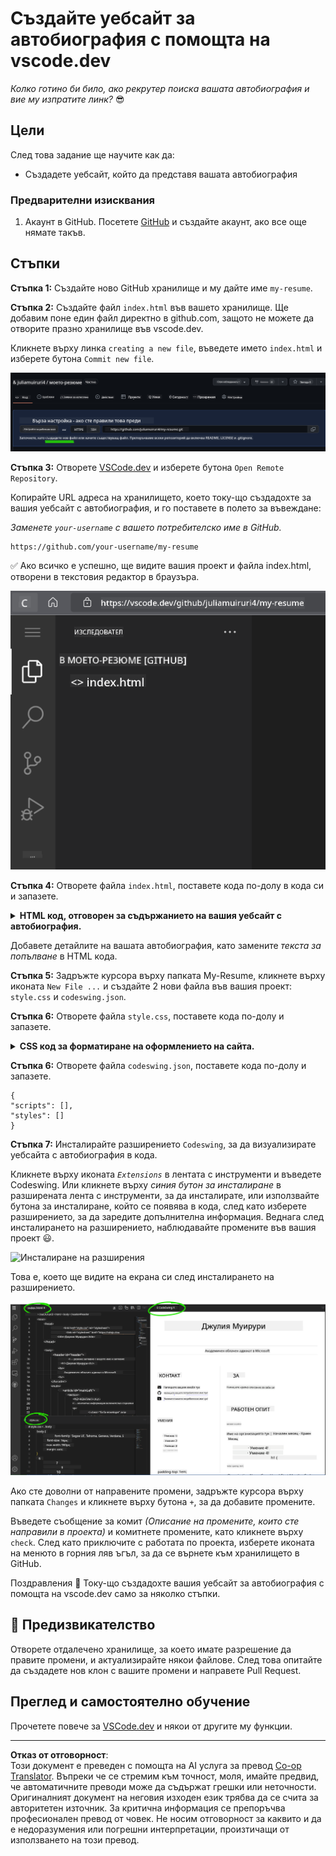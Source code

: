 <!--
CO_OP_TRANSLATOR_METADATA:
{
  "original_hash": "2fcb983b8dbadadb1bc2e97f8c12dac5",
  "translation_date": "2025-08-28T08:20:10+00:00",
  "source_file": "8-code-editor/1-using-a-code-editor/assignment.md",
  "language_code": "bg"
}
-->
# Създайте уебсайт за автобиография с помощта на vscode.dev

_Колко готино би било, ако рекрутер поиска вашата автобиография и вие му изпратите линк?_ 😎

## Цели

След това задание ще научите как да:

- Създадете уебсайт, който да представя вашата автобиография

### Предварителни изисквания

1. Акаунт в GitHub. Посетете [GitHub](https://github.com/) и създайте акаунт, ако все още нямате такъв.

## Стъпки

**Стъпка 1:** Създайте ново GitHub хранилище и му дайте име `my-resume`.

**Стъпка 2:** Създайте файл `index.html` във вашето хранилище. Ще добавим поне един файл директно в github.com, защото не можете да отворите празно хранилище във vscode.dev.

Кликнете върху линка `creating a new file`, въведете името `index.html` и изберете бутона `Commit new file`.

![Създаване на нов файл в github.com](../../../../translated_images/new-file-github.com.c886796d800e8056561829a181be1382c5303da9d902d8b2dd82b68a4806e21f.bg.png)

**Стъпка 3:** Отворете [VSCode.dev](https://vscode.dev) и изберете бутона `Open Remote Repository`.

Копирайте URL адреса на хранилището, което току-що създадохте за вашия уебсайт с автобиография, и го поставете в полето за въвеждане:

_Заменете `your-username` с вашето потребителско име в GitHub._

```
https://github.com/your-username/my-resume
```

✅ Ако всичко е успешно, ще видите вашия проект и файла index.html, отворени в текстовия редактор в браузъра.

![Създаване на нов файл](../../../../translated_images/project-on-vscode.dev.e79815a9a95ee7feac72ebe5c941c91279716be37c575dbdbf2f43bea2c7d8b6.bg.png)

**Стъпка 4:** Отворете файла `index.html`, поставете кода по-долу в кода си и запазете.

<details>
    <summary><b>HTML код, отговорен за съдържанието на вашия уебсайт с автобиография.</b></summary>
    
        <html>

            <head>
                <link href="style.css" rel="stylesheet">
                <link rel="stylesheet" href="https://cdnjs.cloudflare.com/ajax/libs/font-awesome/5.15.4/css/all.min.css">
                <title>Вашето име тук!</title>
            </head>
            <body>
                <header id="header">
                    <!-- заглавие на автобиографията с вашето име и длъжност -->
                    <h1>Вашето име тук!</h1>
                    <hr>
                    Вашата роля!
                    <hr>
                </header>
                <main>
                    <article id="mainLeft">
                        <section>
                            <h2>КОНТАКТИ</h2>
                            <!-- информация за контакт, включително социални мрежи -->
                            <p>
                                <i class="fa fa-envelope" aria-hidden="true"></i>
                                <a href="mailto:username@domain.top-level domain">Напишете вашия имейл тук</a>
                            </p>
                            <p>
                                <i class="fab fa-github" aria-hidden="true"></i>
                                <a href="github.com/yourGitHubUsername">Напишете вашето потребителско име тук!</a>
                            </p>
                            <p>
                                <i class="fab fa-linkedin" aria-hidden="true"></i>
                                <a href="linkedin.com/yourLinkedInUsername">Напишете вашето потребителско име тук!</a>
                            </p>
                        </section>
                        <section>
                            <h2>УМЕНИЯ</h2>
                            <!-- вашите умения -->
                            <ul>
                                <li>Умение 1!</li>
                                <li>Умение 2!</li>
                                <li>Умение 3!</li>
                                <li>Умение 4!</li>
                            </ul>
                        </section>
                        <section>
                            <h2>ОБРАЗОВАНИЕ</h2>
                            <!-- вашето образование -->
                            <h3>Напишете вашата специалност тук!</h3>
                            <p>
                                Напишете вашето учебно заведение тук!
                            </p>
                            <p>
                                Начална - Крайна дата
                            </p>
                        </section>            
                    </article>
                    <article id="mainRight">
                        <section>
                            <h2>ЗА МЕН</h2>
                            <!-- информация за вас -->
                            <p>Напишете кратко описание за себе си!</p>
                        </section>
                        <section>
                            <h2>ПРОФЕСИОНАЛЕН ОПИТ</h2>
                            <!-- вашият професионален опит -->
                            <h3>Длъжност</h3>
                            <p>
                                Име на организацията | Начален месец – Краен месец
                            </p>
                            <ul>
                                    <li>Задача 1 - Опишете какво сте правили!</li>
                                    <li>Задача 2 - Опишете какво сте правили!</li>
                                    <li>Опишете резултатите/влиянието от вашия принос</li>
                                    
                            </ul>
                            <h3>Длъжност 2</h3>
                            <p>
                                Име на организацията | Начален месец – Краен месец
                            </p>
                            <ul>
                                    <li>Задача 1 - Опишете какво сте правили!</li>
                                    <li>Задача 2 - Опишете какво сте правили!</li>
                                    <li>Опишете резултатите/влиянието от вашия принос</li>
                                    
                            </ul>
                        </section>
                    </article>
                </main>
            </body>
        </html>
</details>

Добавете детайлите на вашата автобиография, като замените _текста за попълване_ в HTML кода.

**Стъпка 5:** Задръжте курсора върху папката My-Resume, кликнете върху иконата `New File ...` и създайте 2 нови файла във вашия проект: `style.css` и `codeswing.json`.

**Стъпка 6:** Отворете файла `style.css`, поставете кода по-долу и запазете.

<details>
        <summary><b>CSS код за форматиране на оформлението на сайта.</b></summary>
            
            body {
                font-family: 'Segoe UI', Tahoma, Geneva, Verdana, sans-serif;
                font-size: 16px;
                max-width: 960px;
                margin: auto;
            }
            h1 {
                font-size: 3em;
                letter-spacing: .6em;
                padding-top: 1em;
                padding-bottom: 1em;
            }

            h2 {
                font-size: 1.5em;
                padding-bottom: 1em;
            }

            h3 {
                font-size: 1em;
                padding-bottom: 1ем;
            }
            main { 
                display: grid;
                grid-template-columns: 40% 60%;
                margin-top: 3em;
            }
            header {
                text-align: center;
                margin: auto 2em;
            }

            section {
                margin: auto 1em 4em 2em;
            }

            i {
                margin-right: .5em;
            }

            p {
                margin: .2em auto
            }

            hr {
                border: none;
                background-color: lightgray;
                height: 1px;
            }

            h1, h2, h3 {
                font-weight: 100;
                margin-bottom: 0;
            }
            #mainLeft {
                border-right: 1px solid lightgray;
            }
            
</details>

**Стъпка 6:** Отворете файла `codeswing.json`, поставете кода по-долу и запазете.

    {
    "scripts": [],
    "styles": []
    }

**Стъпка 7:** Инсталирайте разширението `Codeswing`, за да визуализирате уебсайта с автобиография в кода.

Кликнете върху иконата _`Extensions`_ в лентата с инструменти и въведете Codeswing. Или кликнете върху _синия бутон за инсталиране_ в разширената лента с инструменти, за да инсталирате, или използвайте бутона за инсталиране, който се появява в кода, след като изберете разширението, за да заредите допълнителна информация. Веднага след инсталирането на разширението, наблюдавайте промените във вашия проект 😃.

![Инсталиране на разширения](../../../../8-code-editor/images/install-extension.gif)

Това е, което ще видите на екрана си след инсталирането на разширението.

![Codeswing разширение в действие](../../../../translated_images/after-codeswing-extension-pb.0ebddddcf73b550994947a9084e35e2836c713ae13839d49628e3c764c1cfe83.bg.png)

Ако сте доволни от направените промени, задръжте курсора върху папката `Changes` и кликнете върху бутона `+`, за да добавите промените.

Въведете съобщение за комит _(Описание на промените, които сте направили в проекта)_ и комитнете промените, като кликнете върху `check`. След като приключите с работата по проекта, изберете иконата на менюто в горния ляв ъгъл, за да се върнете към хранилището в GitHub.

Поздравления 🎉 Току-що създадохте вашия уебсайт за автобиография с помощта на vscode.dev само за няколко стъпки.

## 🚀 Предизвикателство

Отворете отдалечено хранилище, за което имате разрешение да правите промени, и актуализирайте някои файлове. След това опитайте да създадете нов клон с вашите промени и направете Pull Request.

## Преглед и самостоятелно обучение

Прочетете повече за [VSCode.dev](https://code.visualstudio.com/docs/editor/vscode-web?WT.mc_id=academic-0000-alfredodeza) и някои от другите му функции.

---

**Отказ от отговорност**:  
Този документ е преведен с помощта на AI услуга за превод [Co-op Translator](https://github.com/Azure/co-op-translator). Въпреки че се стремим към точност, моля, имайте предвид, че автоматичните преводи може да съдържат грешки или неточности. Оригиналният документ на неговия изходен език трябва да се счита за авторитетен източник. За критична информация се препоръчва професионален превод от човек. Не носим отговорност за каквито и да е недоразумения или погрешни интерпретации, произтичащи от използването на този превод.